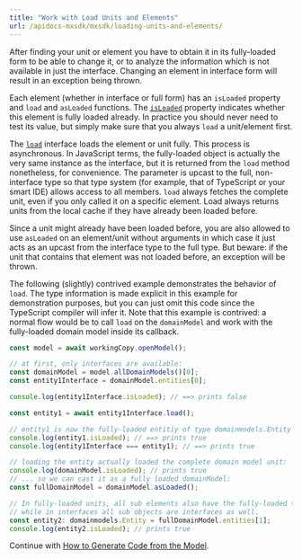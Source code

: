 ```yaml
---
title: "Work with Load Units and Elements"
url: /apidocs-mxsdk/mxsdk/loading-units-and-elements/
---
```


After finding your unit or element you have to obtain it in its fully-loaded form to be able to change it, or to analyze the information which is not available in just the interface. Changing an element in interface form will result in an exception being thrown.

Each element (whether in interface or full form) has an `isLoaded` property and `load` and `asLoaded` functions. The [`isLoaded`](https://apidocs.rnd.mendix.com/modelsdk/latest/interfaces/istructure.html#isloaded) property indicates whether this element is fully loaded already. In practice you should never need to test its value, but simply make sure that you always `load` a unit/element first.

The [`load`](https://apidocs.rnd.mendix.com/modelsdk/latest/interfaces/iabstractelement.html#load) interface loads the element or unit fully. This process is asynchronous. In JavaScript terms, the fully-loaded object is actually the very same instance as the interface, but it is returned from the `load` method nonetheless, for convenience. The parameter is upcast to the full, non-interface type so that type system (for example, that of TypeScript or your smart IDE) allows access to all members. `load` always fetches the complete unit, even if you only called it on a specific element. Load always returns units from the local cache if they have already been loaded before.

Since a unit might already have been loaded before, you are also allowed to use `asLoaded` on an element/unit without arguments in which case it just acts as an upcast from the interface type to the full type. But beware: if the unit that contains that element was not loaded before, an exception will be thrown.

The following (slightly) contrived example demonstrates the behavior of `load`. The type information is made explicit in this example for demonstration purposes, but you can just omit this code since the TypeScript compiler will infer it. Note that this example is contrived: a normal flow would be to call `load` on the `domainModel` and work with the fully-loaded domain model inside its callback.

```ts
const model = await workingCopy.openModel();

// at first, only interfaces are available:
const domainModel = model.allDomainModels()[0];
const entity1Interface = domainModel.entities[0];

console.log(entity1Interface.isLoaded); // ==> prints false

const entity1 = await entity1Interface.load();

// entity1 is now the fully-loaded entitiy of type domainmodels.Entity
console.log(entity1.isLoaded); // ==> prints true
console.log(entity1Interface === entity1); // ==> prints true

// loading the entity actually loaded the complete domain model unit:
console.log(domainModel.isLoaded); // prints true
// ... so we can cast it as a fully loaded domainModel:
const fullDomainModel = domainModel.asLoaded();

// In fully-loaded units, all sub elements also have the fully-loaded types,
// while in interfaces all sub objects are interfaces as well.
const entity2: domainmodels.Entity = fullDomainModel.entities[1];
console.log(entity2.isLoaded); // prints true
```

Continue with [How to Generate Code from the Model](/apidocs-mxsdk/mxsdk/generating-code-from-the-model/).
